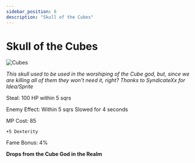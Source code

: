 ```yaml
---
sidebar_position: 8
description: "Skull of the Cubes"
---
```


# Skull of the Cubes

![Cubes](http://i.imgur.com/OJD7BYK.png)

<i>This skull used to be used in the worshiping of the Cube god, but, since we are killing all of them they won't need it, right? Thanks to SyndicateXx for Idea/Sprite</i>

Steal: 100 HP within 5 sqrs

Enemy Effect: Within 5 sqrs Slowed for 4 seconds

MP Cost: 85

    +5 Dexterity

Fame Bonus: 4%

**Drops from the Cube God in the Realm**
